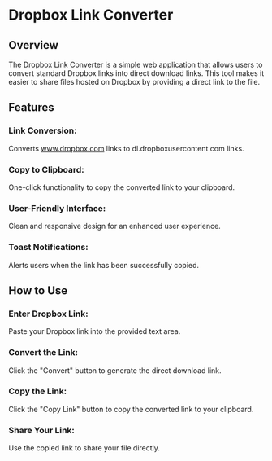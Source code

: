 # Dropbox Link Converter
## Overview
The Dropbox Link Converter is a simple web application that allows users to convert standard Dropbox links into direct download links. This tool makes it easier to share files hosted on Dropbox by providing a direct link to the file.

## Features
### Link Conversion: 
Converts www.dropbox.com links to dl.dropboxusercontent.com links.
### Copy to Clipboard: 
One-click functionality to copy the converted link to your clipboard.
### User-Friendly Interface: 
Clean and responsive design for an enhanced user experience.
### Toast Notifications: 
Alerts users when the link has been successfully copied.

## How to Use
### Enter Dropbox Link: 
Paste your Dropbox link into the provided text area.
### Convert the Link: 
Click the "Convert" button to generate the direct download link.
### Copy the Link: 
Click the "Copy Link" button to copy the converted link to your clipboard.
### Share Your Link: 
Use the copied link to share your file directly.
